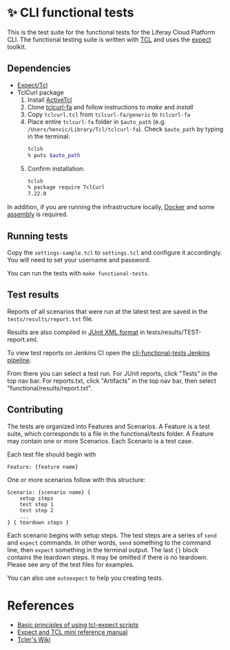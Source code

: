 # ✨ CLI functional tests

This is the test suite for the functional tests for the Liferay Cloud Platform CLI. The functional testing suite is written with [TCL](https://tcl.tk/) and uses the [expect](https://core.tcl.tk/expect) toolkit.

## Dependencies

* [Expect/Tcl](https://expect.sourceforge.net/)
* TclCurl package
    1. Install [ActiveTcl](https://www.activestate.com/activetcl/downloads)
    1. Clone [tclcurl-fa](https://github.com/flightaware/tclcurl-fa) and follow instructions to _make_ and _install_
    1. Copy `tclcurl.tcl` from `tclcurl-fa/generic` to `tclcurl-fa`
    1. Place entire `tclcurl-fa` folder in `$auto_path` (e.g. `/Users/henvic/Library/Tcl/tclcurl-fa`).  Check `$auto_path` by typing in the terminal:
        ```bash
        tclsh
        % puts $auto_path
        ```
    1. Confirm installation:
        ```bash
        tclsh
        % package require TclCurl
        7.22.0
        ```

In addition, if you are running the infrastructure locally, [Docker](https://www.docker.com/) and some [assembly](https://github.com/wedeploy/training#development) is required.

## Running tests
Copy the `settings-sample.tcl` to `settings.tcl` and configure it accordingly. You will need to set your username and password.

You can run the tests with `make functional-tests`.


## Test results
Reports of all scenarios that were run at the latest test are saved in the `tests/results/report.txt` file.

Results are also compiled in [JUnit XML format](https://wiki.jenkins.io/display/JENKINS/JUnit+Plugin) in tests/results/TEST-report.xml.  

To view test reports on Jenkins CI open the [cli-functional-tests Jenkins pipeline](https://ci.wedeploy.com/blue/organizations/jenkins/WeDeploy%2Fcli-functional-tests/activity/).

From there you can select a test run. For JUnit reports, click "Tests" in the top nav bar. For reports.txt, click "Artifacts" in the top nav bar, then select "functional/results/report.txt".

## Contributing
The tests are organized into Features and Scenarios.  A Feature is a test suite, which corresponds to a file in the functional/tests folder.  A Feature may contain one or more Scenarios. Each Scenario is a test case.

Each test file should begin with
```
Feature: {feature name}
```
One or more scenarios follow with this structure:
```
Scenario: {scenario name} {
    setup steps
    test step 1
    test step 2
    ...
} { teardown steps }
```

Each scenario begins with setup steps. The test steps are a series of `send` and `expect` commands. In other words, `send` something to the command line, then `expect` something in the terminal output. The last `{}` block contains the teardown steps. It may be omitted if there is no teardown. Please see any of the test files for examples.

You can also use `autoexpect` to help you creating tests.

# References
* [Basic principles of using tcl-expect scripts](https://gist.github.com/Fluidbyte/6294378)
* [Expect and TCL mini reference manual](http://inguza.com/document/expect-and-tcl-mini-reference-manual)
* [Tcler's Wiki](https://wiki.tcl-lang.org/)
